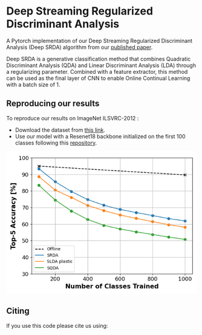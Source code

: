# Deep Streaming Regularized Discriminant Analysis

A Pytorch implementation of our Deep Streaming Regularized Discriminant Analysis (Deep SRDA) algorithm from our [published paper]().

Deep SRDA is a generative classification method that combines Quadratic Discriminant Analysis (QDA) and Linear Discriminant Analysis (LDA)
through a regularizing parameter. Combined with a feature extractor, this method can be used as the final layer of CNN to enable Online Continual Learning with a batch size of 1.

## Reproducing our results

To reproduce our results on ImageNet ILSVRC-2012 :

- Download the dataset from [this link](https://github.com/facebook/fb.resnet.torch/blob/master/INSTALL.md#download-the-imagenet-dataset).
- Use our model with a Resenet18 backbone initialized on the first 100 classes following this [repository](https://github.com/tyler-hayes/Deep_SLDA/tree/master).

![Deep_SRDA](./plot.png)

## Citing

If you use this code please cite us using:

